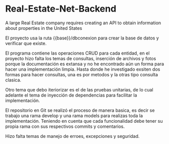# Real-Estate-Net-Backend
A large Real Estate company requires creating an API to obtain information about properties in the United States

El proyecto usa la ruta {{base}}/dbconexion para crear la base de datos y verificar que existe.

El programa contiene las operaciones CRUD para cada entidad, en el proyecto hizo falta los temas de consultas, inserción de archivos y fotos porque la documentación es extansa y no he encontrado aún un forma para hacer una implementación limpia. Hasta donde he investigado exsiten dos formas para hacer consultas, una es por metodos y la otras tipo consulta clasica.

Otro tema que debo iteriorizar es el de las pruebas unitarias, de lo cual adelante el tema de inyección de dependencias para facilitar la implementación.

El repositorio en Git se realizó el proceso de manera basica, es decir se trabajo una rama develop y una rama models para realizas toda la implementación. Teniendo en cuenta que cada funcionalidad debe tener su propia rama con sus respectivos commits y comentarios.

Hizo falta temas de manejo de erroes, excepciones y seguridad.
